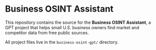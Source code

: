 # Business OSINT Assistant

This repository contains the source for the **Business OSINT Assistant**, a GPT project that helps small U.S. business owners find market and competitor data from free public sources.

All project files live in the `business-osint-gpt/` directory.

